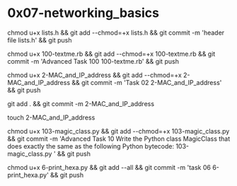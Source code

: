 # 0x07-networking_basics


chmod u+x lists.h && git add --chmod=+x lists.h && git commit -m 'header file lists.h' && git push



chmod u+x 100-textme.rb && git add --chmod=+x 100-textme.rb && git commit -m 'Advanced Task 100 100-textme.rb' && git push

chmod u+x 2-MAC_and_IP_address && git add --chmod=+x 2-MAC_and_IP_address && git commit -m 'Task 02 2-MAC_and_IP_address' && git push

git add . && git commit -m 2-MAC_and_IP_address

touch 2-MAC_and_IP_address

chmod u+x 103-magic_class.py  && git add --chmod=+x 103-magic_class.py  && git commit -m 'Advanced Task 10 Write the Python class MagicClass that does exactly the same as the following Python bytecode: 103-magic_class.py ' && git push

chmod u+x 6-print_hexa.py && git add --all && git commit -m 'task 06 6-print_hexa.py' && git push